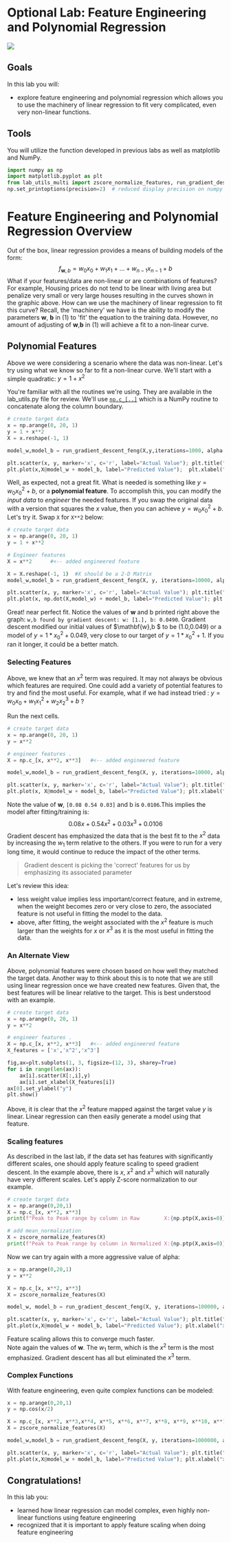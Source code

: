 # Optional Lab: Feature Engineering and Polynomial Regression

![](./images/C1_W2_Lab07_FeatureEngLecture.PNG)


## Goals
In this lab you will:
- explore feature engineering and polynomial regression which allows you to use the machinery of linear regression to fit very complicated, even very non-linear functions.


## Tools
You will utilize the function developed in previous labs as well as matplotlib and NumPy. 


```python
import numpy as np
import matplotlib.pyplot as plt
from lab_utils_multi import zscore_normalize_features, run_gradient_descent_feng
np.set_printoptions(precision=2)  # reduced display precision on numpy arrays
```

<a name='FeatureEng'></a>
# Feature Engineering and Polynomial Regression Overview

Out of the box, linear regression provides a means of building models of the form:
$$f_{\mathbf{w},b} = w_0x_0 + w_1x_1+ ... + w_{n-1}x_{n-1} + b \tag{1}$$ 
What if your features/data are non-linear or are combinations of features? For example,  Housing prices do not tend to be linear with living area but penalize very small or very large houses resulting in the curves shown in the graphic above. How can we use the machinery of linear regression to fit this curve? Recall, the 'machinery' we have is the ability to modify the parameters $\mathbf{w}$, $\mathbf{b}$ in (1) to 'fit' the equation to the training data. However, no amount of adjusting of $\mathbf{w}$,$\mathbf{b}$ in (1) will achieve a fit to a non-linear curve.


<a name='PolynomialFeatures'></a>
## Polynomial Features

Above we were considering a scenario where the data was non-linear. Let's try using what we know so far to fit a non-linear curve. We'll start with a simple quadratic: $y = 1+x^2$

You're familiar with all the routines we're using. They are available in the lab_utils.py file for review. We'll use [`np.c_[..]`](https://numpy.org/doc/stable/reference/generated/numpy.c_.html) which is a NumPy routine to concatenate along the column boundary.


```python
# create target data
x = np.arange(0, 20, 1)
y = 1 + x**2
X = x.reshape(-1, 1)

model_w,model_b = run_gradient_descent_feng(X,y,iterations=1000, alpha = 1e-2)

plt.scatter(x, y, marker='x', c='r', label="Actual Value"); plt.title("no feature engineering")
plt.plot(x,X@model_w + model_b, label="Predicted Value");  plt.xlabel("X"); plt.ylabel("y"); plt.legend(); plt.show()
```

Well, as expected, not a great fit. What is needed is something like $y= w_0x_0^2 + b$, or a **polynomial feature**.
To accomplish this, you can modify the *input data* to *engineer* the needed features. If you swap the original data with a version that squares the $x$ value, then you can achieve $y= w_0x_0^2 + b$. Let's try it. Swap `X` for `X**2` below:


```python
# create target data
x = np.arange(0, 20, 1)
y = 1 + x**2

# Engineer features 
X = x**2      #<-- added engineered feature
```


```python
X = X.reshape(-1, 1)  #X should be a 2-D Matrix
model_w,model_b = run_gradient_descent_feng(X, y, iterations=10000, alpha = 1e-5)

plt.scatter(x, y, marker='x', c='r', label="Actual Value"); plt.title("Added x**2 feature")
plt.plot(x, np.dot(X,model_w) + model_b, label="Predicted Value"); plt.xlabel("x"); plt.ylabel("y"); plt.legend(); plt.show()
```

Great! near perfect fit. Notice the values of $\mathbf{w}$ and b printed right above the graph: `w,b found by gradient descent: w: [1.], b: 0.0490`. Gradient descent modified our initial values of $\mathbf{w},b $ to be (1.0,0.049) or a model of $y=1*x_0^2+0.049$, very close to our target of $y=1*x_0^2+1$. If you ran it longer, it could be a better match. 

### Selecting Features
<a name='GDF'></a>
Above, we knew that an $x^2$ term was required. It may not always be obvious which features are required. One could add a variety of potential features to try and find the most useful. For example, what if we had instead tried : $y=w_0x_0 + w_1x_1^2 + w_2x_2^3+b$ ? 

Run the next cells. 


```python
# create target data
x = np.arange(0, 20, 1)
y = x**2

# engineer features .
X = np.c_[x, x**2, x**3]   #<-- added engineered feature
```


```python
model_w,model_b = run_gradient_descent_feng(X, y, iterations=10000, alpha=1e-7)

plt.scatter(x, y, marker='x', c='r', label="Actual Value"); plt.title("x, x**2, x**3 features")
plt.plot(x, X@model_w + model_b, label="Predicted Value"); plt.xlabel("x"); plt.ylabel("y"); plt.legend(); plt.show()
```

Note the value of $\mathbf{w}$, `[0.08 0.54 0.03]` and b is `0.0106`.This implies the model after fitting/training is:
$$ 0.08x + 0.54x^2 + 0.03x^3 + 0.0106 $$
Gradient descent has emphasized the data that is the best fit to the $x^2$ data by increasing the $w_1$ term relative to the others.  If you were to run for a very long time, it would continue to reduce the impact of the other terms. 
>Gradient descent is picking the 'correct' features for us by emphasizing its associated parameter

Let's review this idea:
- less weight value implies less important/correct feature, and in extreme, when the weight becomes zero or very close to zero, the associated feature is not useful in fitting the model to the data.
- above, after fitting, the weight associated with the $x^2$ feature is much larger than the weights for $x$ or $x^3$ as it is the most useful in fitting the data. 

### An Alternate View
Above, polynomial features were chosen based on how well they matched the target data. Another way to think about this is to note that we are still using linear regression once we have created new features. Given that, the best features will be linear relative to the target. This is best understood with an example. 


```python
# create target data
x = np.arange(0, 20, 1)
y = x**2

# engineer features .
X = np.c_[x, x**2, x**3]   #<-- added engineered feature
X_features = ['x','x^2','x^3']
```


```python
fig,ax=plt.subplots(1, 3, figsize=(12, 3), sharey=True)
for i in range(len(ax)):
    ax[i].scatter(X[:,i],y)
    ax[i].set_xlabel(X_features[i])
ax[0].set_ylabel("y")
plt.show()
```

Above, it is clear that the $x^2$ feature mapped against the target value $y$ is linear. Linear regression can then easily generate a model using that feature.

### Scaling features
As described in the last lab, if the data set has features with significantly different scales, one should apply feature scaling to speed gradient descent. In the example above, there is $x$, $x^2$ and $x^3$ which will naturally have very different scales. Let's apply Z-score normalization to our example.


```python
# create target data
x = np.arange(0,20,1)
X = np.c_[x, x**2, x**3]
print(f"Peak to Peak range by column in Raw        X:{np.ptp(X,axis=0)}")

# add mean_normalization 
X = zscore_normalize_features(X)     
print(f"Peak to Peak range by column in Normalized X:{np.ptp(X,axis=0)}")
```

Now we can try again with a more aggressive value of alpha:


```python
x = np.arange(0,20,1)
y = x**2

X = np.c_[x, x**2, x**3]
X = zscore_normalize_features(X) 

model_w, model_b = run_gradient_descent_feng(X, y, iterations=100000, alpha=1e-1)

plt.scatter(x, y, marker='x', c='r', label="Actual Value"); plt.title("Normalized x x**2, x**3 feature")
plt.plot(x,X@model_w + model_b, label="Predicted Value"); plt.xlabel("x"); plt.ylabel("y"); plt.legend(); plt.show()
```

Feature scaling allows this to converge much faster.   
Note again the values of $\mathbf{w}$. The $w_1$ term, which is the $x^2$ term is the most emphasized. Gradient descent has all but eliminated the $x^3$ term.

### Complex Functions
With feature engineering, even quite complex functions can be modeled:


```python
x = np.arange(0,20,1)
y = np.cos(x/2)

X = np.c_[x, x**2, x**3,x**4, x**5, x**6, x**7, x**8, x**9, x**10, x**11, x**12, x**13]
X = zscore_normalize_features(X) 

model_w,model_b = run_gradient_descent_feng(X, y, iterations=1000000, alpha = 1e-1)

plt.scatter(x, y, marker='x', c='r', label="Actual Value"); plt.title("Normalized x x**2, x**3 feature")
plt.plot(x,X@model_w + model_b, label="Predicted Value"); plt.xlabel("x"); plt.ylabel("y"); plt.legend(); plt.show()

```


## Congratulations!
In this lab you:
- learned how linear regression can model complex, even highly non-linear functions using feature engineering
- recognized that it is important to apply feature scaling when doing feature engineering


```python

```
